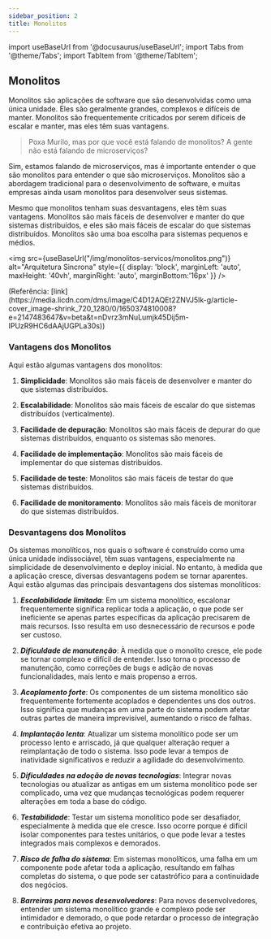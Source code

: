 ```yaml
---
sidebar_position: 2
title: Monolitos
---
```


import useBaseUrl from '@docusaurus/useBaseUrl';
import Tabs from '@theme/Tabs';
import TabItem from '@theme/TabItem';

## Monolitos

Monolitos são aplicações de software que são desenvolvidas como uma única unidade. Eles são geralmente grandes, complexos e difíceis de manter. Monolitos são frequentemente criticados por serem difíceis de escalar e manter, mas eles têm suas vantagens.

> Poxa Murilo, mas por que você está falando de monolitos? A gente não está falando de microserviços?

Sim, estamos falando de microserviços, mas é importante entender o que são monolitos para entender o que são microserviços. Monolitos são a abordagem tradicional para o desenvolvimento de software, e muitas empresas ainda usam monolitos para desenvolver seus sistemas.

Mesmo que monolitos tenham suas desvantagens, eles têm suas vantagens. Monolitos são mais fáceis de desenvolver e manter do que sistemas distribuídos, e eles são mais fáceis de escalar do que sistemas distribuídos. Monolitos são uma boa escolha para sistemas pequenos e médios.

<img src={useBaseUrl("/img/monolitos-servicos/monolitos.png")} alt="Arquitetura Sincrona" style={{ display: 'block', marginLeft: 'auto', maxHeight: '40vh', marginRight: 'auto', marginBottom:'16px' }} />

<p style={{ textAlign:"center", marginBottom:'24px' }}>(Referência: [link](https://media.licdn.com/dms/image/C4D12AQEt2ZNVJ5lk-g/article-cover_image-shrink_720_1280/0/1650374810008?e=2147483647&v=beta&t=nDvrz3mNuLumjk45Dij5m-IPUzR9HC6dAAjUGPLa30s))</p>

### Vantagens dos Monolitos

Aqui estão algumas vantagens dos monolitos:

1. **Simplicidade**: Monolitos são mais fáceis de desenvolver e manter do que sistemas distribuídos.

2. **Escalabilidade**: Monolitos são mais fáceis de escalar do que sistemas distribuídos (verticalmente).

3. **Facilidade de depuração**: Monolitos são mais fáceis de depurar do que sistemas distribuídos, enquanto os sistemas são menores.

4. **Facilidade de implementação**: Monolitos são mais fáceis de implementar do que sistemas distribuídos.

5. **Facilidade de teste**: Monolitos são mais fáceis de testar do que sistemas distribuídos.

6. **Facilidade de monitoramento**: Monolitos são mais fáceis de monitorar do que sistemas distribuídos.


### Desvantagens dos Monolitos


Os sistemas monolíticos, nos quais o software é construído como uma única unidade indissociável, têm suas vantagens, especialmente na simplicidade de desenvolvimento e deploy inicial. No entanto, à medida que a aplicação cresce, diversas desvantagens podem se tornar aparentes. Aqui estão algumas das principais desvantagens dos sistemas monolíticos:

1. ***Escalabilidade limitada***: Em um sistema monolítico, escalonar frequentemente significa replicar toda a aplicação, o que pode ser ineficiente se apenas partes específicas da aplicação precisarem de mais recursos. Isso resulta em uso desnecessário de recursos e pode ser custoso.

2. ***Dificuldade de manutenção***: À medida que o monolito cresce, ele pode se tornar complexo e difícil de entender. Isso torna o processo de manutenção, como correções de bugs e adição de novas funcionalidades, mais lento e mais propenso a erros.

3. ***Acoplamento forte***: Os componentes de um sistema monolítico são frequentemente fortemente acoplados e dependentes uns dos outros. Isso significa que mudanças em uma parte do sistema podem afetar outras partes de maneira imprevisível, aumentando o risco de falhas.

4. ***Implantação lenta***: Atualizar um sistema monolítico pode ser um processo lento e arriscado, já que qualquer alteração requer a reimplantação de todo o sistema. Isso pode levar a tempos de inatividade significativos e reduzir a agilidade do desenvolvimento.

5. ***Dificuldades na adoção de novas tecnologias***: Integrar novas tecnologias ou atualizar as antigas em um sistema monolítico pode ser complicado, uma vez que mudanças tecnológicas podem requerer alterações em toda a base do código.

6. ***Testabilidade***: Testar um sistema monolítico pode ser desafiador, especialmente à medida que ele cresce. Isso ocorre porque é difícil isolar componentes para testes unitários, o que pode levar a testes integrados mais complexos e demorados.

7. ***Risco de falha do sistema***: Em sistemas monolíticos, uma falha em um componente pode afetar toda a aplicação, resultando em falhas completas do sistema, o que pode ser catastrófico para a continuidade dos negócios.

8. ***Barreiras para novos desenvolvedores***: Para novos desenvolvedores, entender um sistema monolítico grande e complexo pode ser intimidador e demorado, o que pode retardar o processo de integração e contribuição efetiva ao projeto.